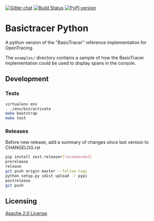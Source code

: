 [![Gitter chat](http://img.shields.io/badge/gitter-join%20chat%20%E2%86%92-brightgreen.svg)](https://gitter.im/opentracing/public) [![Build Status](https://travis-ci.org/opentracing/basictracer-python.svg?branch=master)](https://travis-ci.org/opentracing/basictracer-python) [![PyPI version](https://badge.fury.io/py/basictracer.svg)](https://badge.fury.io/py/basictracer)

# Basictracer Python

A python version of the "BasicTracer" reference implementation for OpenTracing.  

The `examples/` directory contains a sample of how the BasicTracer 
implementation could be used to display spans in the console.

## Development

### Tests

```sh
virtualenv env
. ./env/bin/activate
make bootstrap
make test
```

### Releases

Before new release, add a summary of changes since last version to CHANGELOG.rst

```sh
pip install zest.releaser[recommended]
prerelease
release
git push origin master --follow-tags
python setup.py sdist upload -r pypi
postrelease
git push
```

## Licensing

[Apache 2.0 License](./LICENSE).

